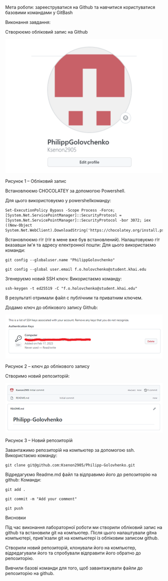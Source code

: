 ﻿Мета роботи: зарееструватися на Github та навчитися користуватися базовими командами у GitBash

Виконання завдання:

Створюємо обліковий запис на Github

![](scrin1.png) 

Рисунок 1 – Обліковий запис

Встановлюємо CHOCOLATEY за допомогою Powershell.

Для цього використовуємо у powershellкоманду:
```
Set-ExecutionPolicy Bypass -Scope Process -Force; [System.Net.ServicePointManager]::SecurityProtocol = [System.Net.ServicePointManager]::SecurityProtocol -bor 3072; iex ((New-Object System.Net.WebClient).DownloadString('https://chocolatey.org/install.ps1'))
```
Встановлюємо гіт (гіт в мене вже був встановлений).
Налаштовуємо гіт вказавши ім'я та адресу електронної пошти:
Для цього використаємо команди:
```
git config --globaluser.name "PhilippGolovchenko"
```
```
git config --global user.email f.o.holovchenko@student.khai.edu
```
Згенеруємо новий SSH ключ:
Використаємо команду:
```
ssh-keygen -t ed25519 -C "f.o.holovchenko@student.khai.edu"
```
В результаті отримали файл с публічним та приватним ключем.

Додамо ключ до облікового запису Github:

![](scrin2.png)

Рисунок 2 – ключ до облікового запису

Створимо новий репозиторій:

![](scrin3.png)

Рисунок 3 – Новий репозиторій

Завантажимо репозиторій на компьютер за допомогою ssh.
Використаємо команду:
```
git clone git@github.com:Ksenon2905/Philipp-Golovhenko.git
```
Відредагуємо Readme.md файл та відправимо його до репозиторію на github:
Команди:
```
git add .
```
```
git commit -m "Add your comment"
```
```
git push
```
Висновки

Під час виконання лабораторної роботи ми створили обліковий запис на github та встановили git на компьютер. Після цього налаштували gitна компьютері, прив'язали git на компьютері із обліковим записом github.

Створили новий репозиторій, клонували його на компьютер, відредагували його та спробували відправити його обратно до репозиторію.

Вивчили базові команди для того, щоб завантажувати файли до репозиторію на github.